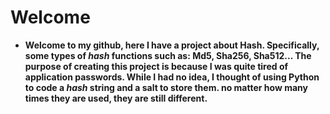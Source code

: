 # Welcome
- **Welcome to my github, here I have a project about Hash. Specifically, some types of *hash* functions such as: Md5, Sha256, Sha512... The purpose of creating this project is because I was quite tired of application passwords. While I had no idea, I thought of using Python to code a *hash* string and a salt to store them. no matter how many times they are used, they are still different.**
